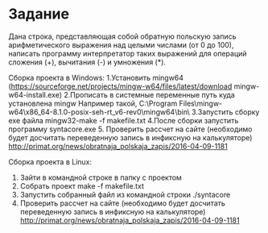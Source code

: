# Задание
Дана строка, представляющая собой обратную польскую запись арифметического
выражения над целыми числами (от 0 до 100), написать программу интерпретатор таких
выражений для операций сложения (+), вычитания (-) и умножения (*).

Сборка проекта в Windows: 
1.Установить mingw64 (https://sourceforge.net/projects/mingw-w64/files/latest/download mingw-w64-install.exe)
2.Прописать в системные переменные путь куда установлена mingw
	Например такой, C:\Program Files\mingw-w64\x86_64-8.1.0-posix-seh-rt_v6-rev0\mingw64\bin\ 
3.Запустить сборку exe файла
	mingw32-make -f makefile.txt
4.После сборки запустить программу 
	syntacore.exe
5. Проверить рассчет на сайте (необходимо будет досчитать переведенную запись в инфиксную на калькуляторе)
http://primat.org/news/obratnaja_polskaja_zapis/2016-04-09-1181

Сборка проекта в Linux:
1. Зайти в командной строке в папку с проектом
2. Собрать проект
	make -f makefile.txt
3. Запустить собранный файл из командной строки
	./syntacore
4. Проверить рассчет на сайте (необходимо будет досчитать переведенную запись в инфиксную на калькуляторе)
http://primat.org/news/obratnaja_polskaja_zapis/2016-04-09-1181
